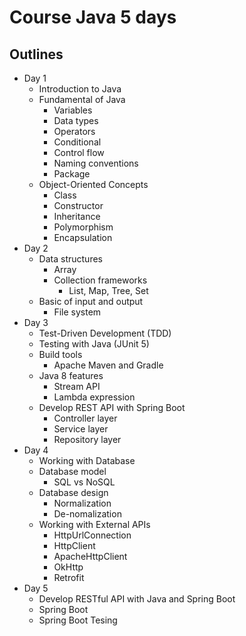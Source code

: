 # Course Java 5 days

## Outlines

* Day 1
  * Introduction to Java
  * Fundamental of Java
    * Variables
    * Data types
    * Operators
    * Conditional 
    * Control flow 
    * Naming conventions
    * Package
  * Object-Oriented Concepts
    * Class
    * Constructor
    * Inheritance
    * Polymorphism
    * Encapsulation 
* Day 2
    * Data structures
      * Array
      * Collection frameworks
        * List, Map, Tree, Set 
    * Basic of input and output
      * File system 
* Day 3
    * Test-Driven Development (TDD)
    * Testing with Java (JUnit 5)
    * Build tools
      * Apache Maven and Gradle
    * Java 8 features
      * Stream API
      * Lambda expression
    * Develop REST API with Spring Boot
      * Controller layer
      * Service layer
      * Repository layer
* Day 4
    * Working with Database
    * Database model
      * SQL vs NoSQL
    * Database design
      * Normalization
      * De-nomalization
    * Working with External APIs
      * HttpUrlConnection
      * HttpClient
      * ApacheHttpClient
      * OkHttp
      * Retrofit
* Day 5
    * Develop RESTful API with Java and Spring Boot
    * Spring Boot
    * Spring Boot Tesing
      
